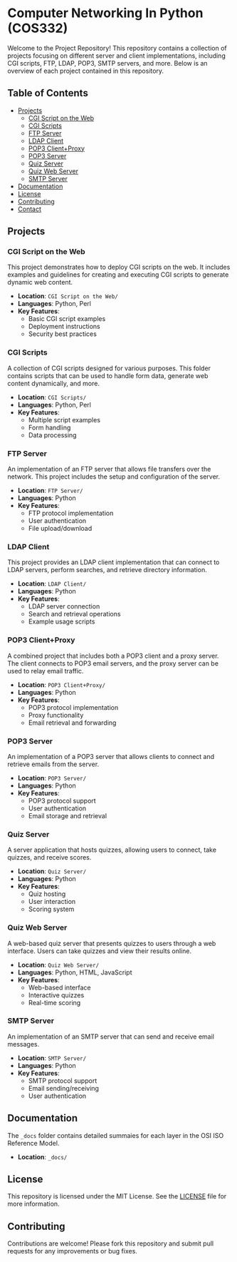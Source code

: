 # Computer Networking In Python (COS332)

Welcome to the Project Repository! This repository contains a collection of projects focusing on different server and client implementations, including CGI scripts, FTP, LDAP, POP3, SMTP servers, and more. Below is an overview of each project contained in this repository.

## Table of Contents

- [Projects](#projects)
  - [CGI Script on the Web](#cgi-script-on-the-web)
  - [CGI Scripts](#cgi-scripts)
  - [FTP Server](#ftp-server)
  - [LDAP Client](#ldap-client)
  - [POP3 Client+Proxy](#pop3-clientproxy)
  - [POP3 Server](#pop3-server)
  - [Quiz Server](#quiz-server)
  - [Quiz Web Server](#quiz-web-server)
  - [SMTP Server](#smtp-server)
- [Documentation](#documentation)
- [License](#license)
- [Contributing](#contributing)
- [Contact](#contact)

## Projects

### CGI Script on the Web

This project demonstrates how to deploy CGI scripts on the web. It includes examples and guidelines for creating and executing CGI scripts to generate dynamic web content.

- **Location**: `CGI Script on the Web/`
- **Languages**: Python, Perl
- **Key Features**: 
  - Basic CGI script examples
  - Deployment instructions
  - Security best practices

### CGI Scripts

A collection of CGI scripts designed for various purposes. This folder contains scripts that can be used to handle form data, generate web content dynamically, and more.

- **Location**: `CGI Scripts/`
- **Languages**: Python, Perl
- **Key Features**: 
  - Multiple script examples
  - Form handling
  - Data processing

### FTP Server

An implementation of an FTP server that allows file transfers over the network. This project includes the setup and configuration of the server.

- **Location**: `FTP Server/`
- **Languages**: Python
- **Key Features**: 
  - FTP protocol implementation
  - User authentication
  - File upload/download

### LDAP Client

This project provides an LDAP client implementation that can connect to LDAP servers, perform searches, and retrieve directory information.

- **Location**: `LDAP Client/`
- **Languages**: Python
- **Key Features**: 
  - LDAP server connection
  - Search and retrieval operations
  - Example usage scripts

### POP3 Client+Proxy

A combined project that includes both a POP3 client and a proxy server. The client connects to POP3 email servers, and the proxy server can be used to relay email traffic.

- **Location**: `POP3 Client+Proxy/`
- **Languages**: Python
- **Key Features**: 
  - POP3 protocol implementation
  - Proxy functionality
  - Email retrieval and forwarding

### POP3 Server

An implementation of a POP3 server that allows clients to connect and retrieve emails from the server.

- **Location**: `POP3 Server/`
- **Languages**: Python
- **Key Features**: 
  - POP3 protocol support
  - User authentication
  - Email storage and retrieval

### Quiz Server

A server application that hosts quizzes, allowing users to connect, take quizzes, and receive scores.

- **Location**: `Quiz Server/`
- **Languages**: Python
- **Key Features**: 
  - Quiz hosting
  - User interaction
  - Scoring system

### Quiz Web Server

A web-based quiz server that presents quizzes to users through a web interface. Users can take quizzes and view their results online.

- **Location**: `Quiz Web Server/`
- **Languages**: Python, HTML, JavaScript
- **Key Features**: 
  - Web-based interface
  - Interactive quizzes
  - Real-time scoring

### SMTP Server

An implementation of an SMTP server that can send and receive email messages.

- **Location**: `SMTP Server/`
- **Languages**: Python
- **Key Features**: 
  - SMTP protocol support
  - Email sending/receiving
  - User authentication

## Documentation

The `_docs` folder contains detailed summaies for each layer in the OSI ISO Reference Model.

- **Location**: `_docs/`

## License

This repository is licensed under the MIT License. See the [LICENSE](LICENSE) file for more information.

## Contributing

Contributions are welcome! Please fork this repository and submit pull requests for any improvements or bug fixes.